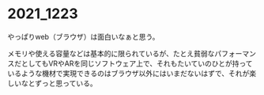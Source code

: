 # 2021_1223

やっぱりweb（ブラウザ）は面白いなぁと思う。

メモリや使える容量などは基本的に限られているが、たとえ貧弱なパフォーマンスだとしてもVRやARを同じソフトウェア上で、それもたいていのひとが持っているような機材で実現できるのはブラウザ以外にはいまだないはずで、それが楽しいなとずっと思っている。